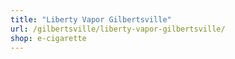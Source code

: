 ```yaml
---
title: "Liberty Vapor Gilbertsville"
url: /gilbertsville/liberty-vapor-gilbertsville/
shop: e-cigarette
---
```


